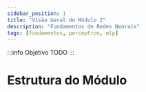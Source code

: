 ```yaml
---
sidebar_position: 1
title: "Visão Geral do Módulo 2"
description: "Fundamentos de Redes Neurais"
tags: [fundamentos, perceptron, mlp]
---
```


:::info Objetivo
TODO
:::

# Estrutura do Módulo